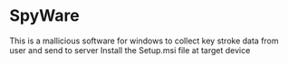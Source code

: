 # SpyWare
This is a mallicious software for windows to collect key stroke data from user and send to server
Install the Setup.msi file at target device 
